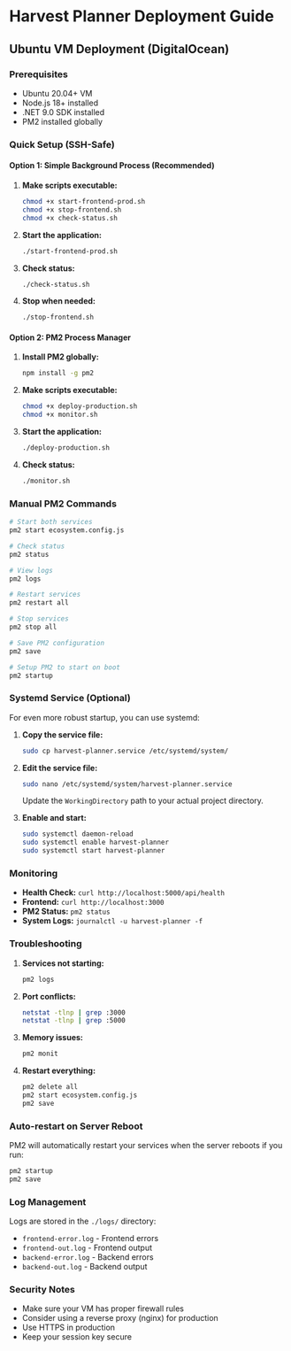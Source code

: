 # Harvest Planner Deployment Guide

## Ubuntu VM Deployment (DigitalOcean)

### Prerequisites
- Ubuntu 20.04+ VM
- Node.js 18+ installed
- .NET 9.0 SDK installed
- PM2 installed globally

### Quick Setup (SSH-Safe)

#### **Option 1: Simple Background Process (Recommended)**
1. **Make scripts executable:**
   ```bash
   chmod +x start-frontend-prod.sh
   chmod +x stop-frontend.sh
   chmod +x check-status.sh
   ```

2. **Start the application:**
   ```bash
   ./start-frontend-prod.sh
   ```

3. **Check status:**
   ```bash
   ./check-status.sh
   ```

4. **Stop when needed:**
   ```bash
   ./stop-frontend.sh
   ```

#### **Option 2: PM2 Process Manager**
1. **Install PM2 globally:**
   ```bash
   npm install -g pm2
   ```

2. **Make scripts executable:**
   ```bash
   chmod +x deploy-production.sh
   chmod +x monitor.sh
   ```

3. **Start the application:**
   ```bash
   ./deploy-production.sh
   ```

4. **Check status:**
   ```bash
   ./monitor.sh
   ```

### Manual PM2 Commands

```bash
# Start both services
pm2 start ecosystem.config.js

# Check status
pm2 status

# View logs
pm2 logs

# Restart services
pm2 restart all

# Stop services
pm2 stop all

# Save PM2 configuration
pm2 save

# Setup PM2 to start on boot
pm2 startup
```

### Systemd Service (Optional)

For even more robust startup, you can use systemd:

1. **Copy the service file:**
   ```bash
   sudo cp harvest-planner.service /etc/systemd/system/
   ```

2. **Edit the service file:**
   ```bash
   sudo nano /etc/systemd/system/harvest-planner.service
   ```
   Update the `WorkingDirectory` path to your actual project directory.

3. **Enable and start:**
   ```bash
   sudo systemctl daemon-reload
   sudo systemctl enable harvest-planner
   sudo systemctl start harvest-planner
   ```

### Monitoring

- **Health Check:** `curl http://localhost:5000/api/health`
- **Frontend:** `curl http://localhost:3000`
- **PM2 Status:** `pm2 status`
- **System Logs:** `journalctl -u harvest-planner -f`

### Troubleshooting

1. **Services not starting:**
   ```bash
   pm2 logs
   ```

2. **Port conflicts:**
   ```bash
   netstat -tlnp | grep :3000
   netstat -tlnp | grep :5000
   ```

3. **Memory issues:**
   ```bash
   pm2 monit
   ```

4. **Restart everything:**
   ```bash
   pm2 delete all
   pm2 start ecosystem.config.js
   pm2 save
   ```

### Auto-restart on Server Reboot

PM2 will automatically restart your services when the server reboots if you run:
```bash
pm2 startup
pm2 save
```

### Log Management

Logs are stored in the `./logs/` directory:
- `frontend-error.log` - Frontend errors
- `frontend-out.log` - Frontend output
- `backend-error.log` - Backend errors
- `backend-out.log` - Backend output

### Security Notes

- Make sure your VM has proper firewall rules
- Consider using a reverse proxy (nginx) for production
- Use HTTPS in production
- Keep your session key secure
